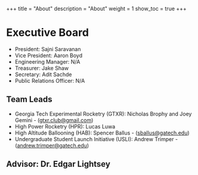+++
title = "About"
description = "About"
weight = 1
show_toc = true
+++

# Executive Board

- President: Sajni Saravanan
- Vice President: Aaron Boyd
- Engineering Manager: N/A
- Treasurer: Jake Shaw
- Secretary: Adit Sachde
- Public Relations Officer: N/A

## Team Leads
- Georgia Tech Experimental Rocketry (GTXR): Nicholas Brophy and Joey Gemini - (gtxr.club@gmail.com)
- High Power Rocketry (HPR): Lucas Luwa
- High Altitude Ballooning (HAB): Spencer Ballus - (sballus@gatech.edu)
- Undergraduate Student Launch Initiative (USLI): Andrew Trimper - (andrew.trimper@gatech.edu)

## Advisor: Dr. Edgar Lightsey
